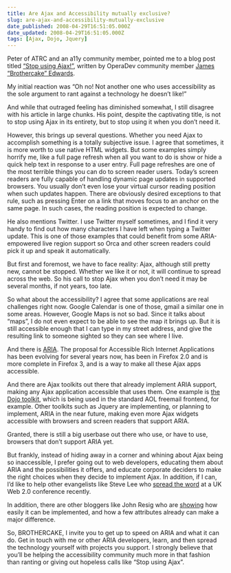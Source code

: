```yaml
---
title: Are Ajax and Accessibility mutually exclusive?
slug: are-ajax-and-accessibility-mutually-exclusive
date_published: 2008-04-29T16:51:05.000Z
date_updated: 2008-04-29T16:51:05.000Z
tags: [Ajax, Dojo, Jquery]
---
```


Peter of ATRC and an a11y community member, pointed me to a blog post titled [&#8220;Stop using Ajax!&#8221;](http://dev.opera.com/articles/view/stop-using-ajax/), written by OperaDev community member [James &#8220;Brothercake&#8221; Edwards](http://www.brothercake.com).

My initial reaction was &#8220;Oh no! Not another one who uses accessibility as the sole argument to rant against a technology he doesn&#8217;t like!&#8221;

And while that outraged feeling has diminished somewhat, I still disagree with his article in large chunks. His point, despite the captivating title, is not to stop using Ajax in its entirety, but to stop using it when you don&#8217;t need it.

However, this brings up several questions. Whether you need Ajax to accomplish something is a totally subjective issue. I agree that sometimes, it is more worth to use native HTML widgets. But some examples simply horrify me, like a full page refresh when all you want to do is show or hide a quick help text in response to a user entry. Full page refreshes are one of the most terrible things you can do to screen reader users. Today&#8217;s screen readers are fully capable of handling dynamic page updates in supported browsers. You usually don&#8217;t even lose your virtual cursor reading position when such updates happen. There are obviously desired exceptions to that rule, such as pressing Enter on a link that moves focus to an anchor on the same page. In such cases, the reading position is expected to change.

He also mentions Twitter. I use Twitter myself sometimes, and I find it very handy to find out how many characters I have left when typing a Twitter update. This is one of those examples that could benefit from some ARIA-empowered live region support so Orca and other screen readers could pick it up and speak it automatically.

But first and foremost, we have to face reality: Ajax, although still pretty new, cannot be stopped. Whether we like it or not, it will continue to spread across the web. So his call to stop Ajax when you don&#8217;t need it may be several months, if not years, too late.

So what about the accessibility? I agree that some applications are real challenges right now. Google Calendar is one of those, gmail a similar one in some areas. However, Google Maps is not so bad. Since it talks about &#8220;maps&#8221;, I do not even expect to be able to see the map it brings up. But it is still accessible enough that I can type in my street address, and give the resulting link to someone sighted so they can see where I live.

And there is [ARIA](http://developer.mozilla.org/en/docs/ARIA:_Accessible_Rich_Internet_Applications). The proposal for Accessible Rich Internet Applications has been evolving for several years now, has been in Firefox 2.0 and is more complete in Firefox 3, and is a way to make all these Ajax apps accessible.

And there are Ajax toolkits out there that already implement ARIA support, making any Ajax application accessible that uses them. One example is [the Dojo toolkit](http://dojotoolkit.org), which is being used in the standard AOL freemail frontend, for example. Other toolkits such as Jquery are implementing, or planning to implement, ARIA in the near future, making even more Ajax widgets accessible with browsers and screen readers that support ARIA.

Granted, there is still a big userbase out there who use, or have to use, browsers that don&#8217;t support ARIA yet.

But frankly, instead of hiding away in a corner and whining about Ajax being so inaccessible, I prefer going out to web developers, educating them about ARIA and the possibilities it offers, and educate corporate deciders to make the right choices when they decide to implement Ajax. In addition, if I can, I&#8217;d like to help other evangelists like Steve Lee who [spread the word](http://eduspaces.net/stevelee/weblog/329891.html) at a UK Web 2.0 conference recently.

In addition, there are other bloggers like John Resig who are [showing](http://ejohn.org/blog/ajax-accessibility/) how easily it can be implemented, and how a few attributes already can make a major difference.

So, BROTHERCAKE, I invite you to get up to speed on ARIA and what it can do. Get in touch with me or other ARIA developers, learn, and then spread the technology yourself with projects you support. I strongly believe that you&#8217;ll be helping the accessibility community much more in that fashion than ranting or giving out hopeless calls like &#8220;Stop using Ajax&#8221;.

